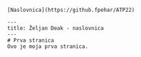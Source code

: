     [Naslovnica](https://github.fpehar/ATP22)
    
    ---
    title: Željan Deak - naslovnica
    ---
    # Prva stranica
    Ovo je moja prva stranica.

